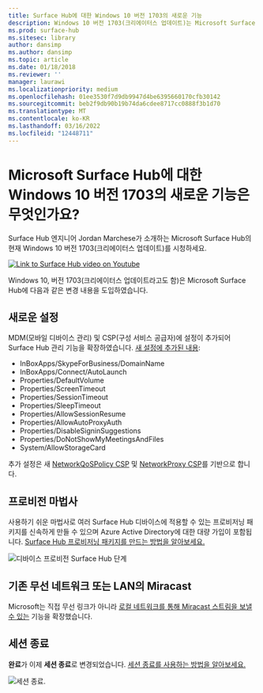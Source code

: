 ```yaml
---
title: Surface Hub에 대한 Windows 10 버전 1703의 새로운 기능
description: Windows 10 버전 1703(크리에이터스 업데이트)는 Microsoft Surface Hub에 새로운 기능을 제공합니다.
ms.prod: surface-hub
ms.sitesec: library
author: dansimp
ms.author: dansimp
ms.topic: article
ms.date: 01/18/2018
ms.reviewer: ''
manager: laurawi
ms.localizationpriority: medium
ms.openlocfilehash: 01ee3530f7d9db9947d4be6395660170cfb30142
ms.sourcegitcommit: beb2f9db90b19b74da6cdee8717cc0888f3b1d70
ms.translationtype: MT
ms.contentlocale: ko-KR
ms.lasthandoff: 03/16/2022
ms.locfileid: "12448711"
---
```

# <a name="whats-new-in-windows-10-version-1703-for-microsoft-surface-hub"></a>Microsoft Surface Hub에 대한 Windows 10 버전 1703의 새로운 기능은 무엇인가요?

Surface Hub 엔지니어 Jordan Marchese가 소개하는 Microsoft Surface Hub의 현재 Windows 10 버전 1703(크리에이터스 업데이트)를 시청하세요. 

<a href="https://www.youtube.com/watch?v=R8tX10VIgq0" target="_blank"> <img src="images/whats-new-video-thumbnail.png" alt="Link to Surface Hub video on Youtube" /></a>

Windows 10, 버전 1703(크리에이터스 업데이트라고도 함)은 Microsoft Surface Hub에 다음과 같은 변경 내용을 도입하였습니다.

## <a name="new-settings"></a>새로운 설정

MDM(모바일 디바이스 관리) 및 CSP(구성 서비스 공급자)에 설정이 추가되어 Surface Hub 관리 기능을 확장하였습니다. [새 설정에 추가된 내용](manage-settings-with-mdm-for-surface-hub.md):

- InBoxApps/SkypeForBusiness/DomainName
- InBoxApps/Connect/AutoLaunch
- Properties/DefaultVolume
- Properties/ScreenTimeout
- Properties/SessionTimeout
- Properties/SleepTimeout
- Properties/AllowSessionResume
- Properties/AllowAutoProxyAuth
- Properties/DisableSigninSuggestions
- Properties/DoNotShowMyMeetingsAndFiles
- System/AllowStorageCard

추가 설정은 새 [NetworkQoSPolicy CSP](https://msdn.microsoft.com/windows/hardware/commercialize/customize/mdm/networkqospolicy-csp) 및 [NetworkProxy CSP](https://msdn.microsoft.com/windows/hardware/commercialize/customize/mdm/networkproxy-csp)를 기반으로 합니다.
</br>

## <a name="provisioning-wizard"></a>프로비전 마법사

사용하기 쉬운 마법사로 여러 Surface Hub 디바이스에 적용할 수 있는 프로비저닝 패키지를 신속하게 만들 수 있으며 Azure Active Directory에 대한 대량 가입이 포함됩니다. [Surface Hub 프로비저닝 패키지를 만드는 방법을 알아보세요.](provisioning-packages-for-certificates-surface-hub.md)

![디바이스 프로비전 Surface Hub 단계](images/wcd-wizard.png)
    
## <a name="miracast-on-your-existing-wireless-network-or-lan"></a>기존 무선 네트워크 또는 LAN의 Miracast 

Microsoft는 직접 무선 링크가 아니라 [로컬 네트워크를 통해 Miracast 스트림을 보낼 수 있는](miracast-over-infrastructure.md) 기능을 확장했습니다. 
    
## <a name="end-session"></a>세션 종료

**완료**가 이제 **세션 종료**로 변경되었습니다. [세션 종료를 사용하는 방법을 알아보세요.](finishing-your-surface-hub-meeting.md) 

![세션 종료.](images/end-session.png)



 

 

